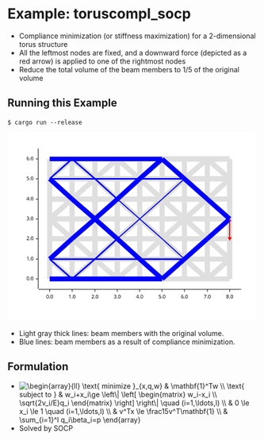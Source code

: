 # Example: toruscompl_socp

* Compliance minimization (or stiffness maximization) for a 2-dimensional torus structure
* All the leftmost nodes are fixed, and a downward force (depicted as a red arrow) is applied to one of the rightmost nodes
* Reduce the total volume of the beam members to 1/5 of the original volume

## Running this Example

```
$ cargo run --release
```

![](plot.svg)

* Light gray thick lines: beam members with the original volume.
* Blue lines: beam members as a result of compliance minimization.

## Formulation

* <img src="https://latex.codecogs.com/svg.image?\begin{array}{ll}&space;\text{&space;minimize&space;}_{x,q,w}&space;&&space;\mathbf{1}^Tw&space;\\&space;\text{&space;subject&space;to&space;}&space;&&space;w_i&plus;x_i\ge&space;\left\|&space;\left[&space;\begin{matrix}&space;w_i-x_i&space;\\&space;\sqrt{2v_i/E}q_i&space;\end{matrix}&space;\right]&space;\right\|&space;\quad&space;(i=1,\ldots,l)&space;\\&space;&&space;0&space;\le&space;x_i&space;\le&space;1&space;\quad&space;(i=1,\ldots,l)&space;\\&space;&&space;v^Tx&space;\le&space;\frac15v^T\mathbf{1}&space;\\&space;&&space;\sum_{i=1}^l&space;q_i\beta_i=p&space;\end{array}" title="\begin{array}{ll} \text{ minimize }_{x,q,w} & \mathbf{1}^Tw \\ \text{ subject to } & w_i+x_i\ge \left\| \left[ \begin{matrix} w_i-x_i \\ \sqrt{2v_i/E}q_i \end{matrix} \right] \right\| \quad (i=1,\ldots,l) \\ & 0 \le x_i \le 1 \quad (i=1,\ldots,l) \\ & v^Tx \le \frac15v^T\mathbf{1} \\ & \sum_{i=1}^l q_i\beta_i=p \end{array}" align="top" />
* Solved by SOCP
